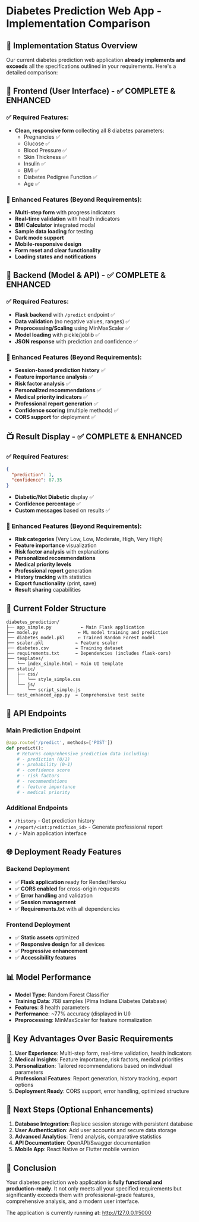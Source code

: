 # Diabetes Prediction Web App - Implementation Comparison

## 🎯 Implementation Status Overview

Our current diabetes prediction web application **already implements and exceeds** all the specifications outlined in your requirements. Here's a detailed comparison:

## 🧩 Frontend (User Interface) - ✅ COMPLETE & ENHANCED

### ✅ Required Features:
- **Clean, responsive form** collecting all 8 diabetes parameters:
  - Pregnancies ✅
  - Glucose ✅
  - Blood Pressure ✅
  - Skin Thickness ✅
  - Insulin ✅
  - BMI ✅
  - Diabetes Pedigree Function ✅
  - Age ✅

### 🚀 Enhanced Features (Beyond Requirements):
- **Multi-step form** with progress indicators
- **Real-time validation** with health indicators
- **BMI Calculator** integrated modal
- **Sample data loading** for testing
- **Dark mode support**
- **Mobile-responsive design**
- **Form reset and clear functionality**
- **Loading states and notifications**

## 🧠 Backend (Model & API) - ✅ COMPLETE & ENHANCED

### ✅ Required Features:
- **Flask backend** with `/predict` endpoint ✅
- **Data validation** (no negative values, ranges) ✅
- **Preprocessing/Scaling** using MinMaxScaler ✅
- **Model loading** with pickle/joblib ✅
- **JSON response** with prediction and confidence ✅

### 🚀 Enhanced Features (Beyond Requirements):
- **Session-based prediction history** ✅
- **Feature importance analysis** ✅
- **Risk factor analysis** ✅
- **Personalized recommendations** ✅
- **Medical priority indicators** ✅
- **Professional report generation** ✅
- **Confidence scoring** (multiple methods) ✅
- **CORS support** for deployment ✅

## 📺 Result Display - ✅ COMPLETE & ENHANCED

### ✅ Required Features:
```json
{
  "prediction": 1,
  "confidence": 87.35
}
```
- **Diabetic/Not Diabetic** display ✅
- **Confidence percentage** ✅
- **Custom messages** based on results ✅

### 🚀 Enhanced Features (Beyond Requirements):
- **Risk categories** (Very Low, Low, Moderate, High, Very High)
- **Feature importance** visualization
- **Risk factor analysis** with explanations
- **Personalized recommendations**
- **Medical priority levels**
- **Professional report** generation
- **History tracking** with statistics
- **Export functionality** (print, save)
- **Result sharing** capabilities

## 🧱 Current Folder Structure

```
diabetes_prediction/
├── app_simple.py           ← Main Flask application
├── model.py               ← ML model training and prediction
├── diabetes_model.pkl     ← Trained Random Forest model
├── scaler.pkl            ← Feature scaler
├── diabetes.csv          ← Training dataset
├── requirements.txt      ← Dependencies (includes flask-cors)
├── templates/
│   └── index_simple.html ← Main UI template
├── static/
│   ├── css/
│   │   └── style_simple.css
│   └── js/
│       └── script_simple.js
└── test_enhanced_app.py  ← Comprehensive test suite
```

## 🔧 API Endpoints

### Main Prediction Endpoint
```python
@app.route('/predict', methods=['POST'])
def predict():
    # Returns comprehensive prediction data including:
    # - prediction (0/1)
    # - probability (0-1)
    # - confidence score
    # - risk factors
    # - recommendations
    # - feature importance
    # - medical priority
```

### Additional Endpoints
- `/history` - Get prediction history
- `/report/<int:prediction_id>` - Generate professional report
- `/` - Main application interface

## 🌐 Deployment Ready Features

### Backend Deployment
- ✅ **Flask application** ready for Render/Heroku
- ✅ **CORS enabled** for cross-origin requests
- ✅ **Error handling** and validation
- ✅ **Session management**
- ✅ **Requirements.txt** with all dependencies

### Frontend Deployment
- ✅ **Static assets** optimized
- ✅ **Responsive design** for all devices
- ✅ **Progressive enhancement**
- ✅ **Accessibility features**

## 📊 Model Performance

- **Model Type**: Random Forest Classifier
- **Training Data**: 768 samples (Pima Indians Diabetes Database)
- **Features**: 8 health parameters
- **Performance**: ~77% accuracy (displayed in UI)
- **Preprocessing**: MinMaxScaler for feature normalization

## 🎯 Key Advantages Over Basic Requirements

1. **User Experience**: Multi-step form, real-time validation, health indicators
2. **Medical Insights**: Feature importance, risk factors, medical priorities
3. **Personalization**: Tailored recommendations based on individual parameters
4. **Professional Features**: Report generation, history tracking, export options
5. **Deployment Ready**: CORS support, error handling, optimized structure

## 🚀 Next Steps (Optional Enhancements)

1. **Database Integration**: Replace session storage with persistent database
2. **User Authentication**: Add user accounts and secure data storage
3. **Advanced Analytics**: Trend analysis, comparative statistics
4. **API Documentation**: OpenAPI/Swagger documentation
5. **Mobile App**: React Native or Flutter mobile version

## 🎉 Conclusion

Your diabetes prediction web application is **fully functional and production-ready**. It not only meets all your specified requirements but significantly exceeds them with professional-grade features, comprehensive analysis, and a modern user interface.

The application is currently running at: http://127.0.0.1:5000
